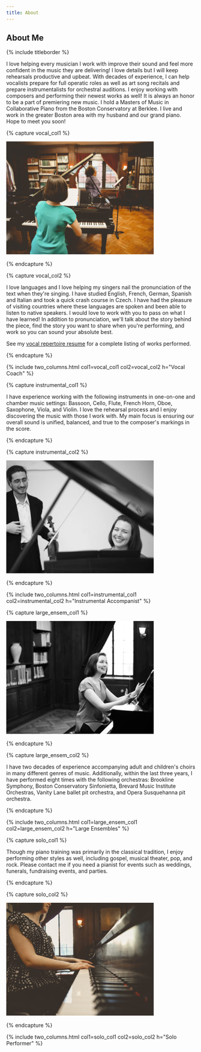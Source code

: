 ```yaml
---
title: About
---
```


## About Me

{% include titleborder %}

I love helping every musician I work with improve their sound and feel more confident in the music they are delivering! I love details but I will keep rehearsals productive and upbeat. With decades of experience, I can help vocalists prepare for full operatic roles as well as art song recitals and prepare instrumentalists for orchestral auditions. I enjoy working with composers and performing their newest works as well! It is always an honor to be a part of premiering new music. I hold a Masters of Music in Collaborative Piano from the Boston Conservatory at Berklee. I live and work in the greater Boston area with my husband and our grand piano. Hope to meet you soon!

{% capture vocal_col1 %}

![Vocal Coach](/assets/images/IMG_0144-393x300.jpg)

{% endcapture %}

{% capture vocal_col2 %}

I love languages and I love helping my singers nail the pronunciation of the text when they're singing. I have studied English, French, German, Spanish and Italian and took a quick crash course in Czech. I have had the pleasure of visiting countries where these languages are spoken and been able to listen to native speakers. I would love to work with you to pass on what I have learned! In addition to pronunciation, we'll talk about the story behind the piece, find the story you want to share when you're performing, and work so you can sound your absolute best.

See my [vocal repertoire resume](vocal_rep) for a complete listing of works performed.

{% endcapture %}

{% include two_columns.html
   col1=vocal_col1 col2=vocal_col2
   h="Vocal Coach"
%}


{% capture instrumental_col1 %}

I have experience working with the following instruments in one-on-one and chamber music settings: Bassoon, Cello, Flute, French Horn, Oboe, Saxophone, Viola, and Violin. I love the rehearsal process and I enjoy discovering the music with those I work with. My main focus is ensuring our overall sound is unified, balanced, and true to the composer's markings in the score.

{% endcapture %}

{% capture instrumental_col2 %}

![Instrumental Accompanist](/assets/images/IMG_1034_BW-e1534030367934-393x300.jpg)

{% endcapture %}

{% include two_columns.html
   col1=instrumental_col1
   col2=instrumental_col2
   h="Instrumental Accompanist"
%}


{% capture large_ensem_col1 %}

![Large Ensembles](/assets/images/IMG_0046-393x300.jpg)

{% endcapture %}

{% capture large_ensem_col2 %}

I have two decades of experience accompanying adult and children's choirs in many different genres of music. Additionally, within the last three years, I have performed eight times with the following orchestras: Brookline Symphony, Boston Conservatory Sinfonietta, Brevard Music Institute Orchestras, Vanity Lane ballet pit orchestra, and Opera Susquehanna pit orchestra.

{% endcapture %}

{% include two_columns.html
   col1=large_ensem_col1
   col2=large_ensem_col2
   h="Large Ensembles"
%}


{% capture solo_col1 %}

Though my piano training was primarily in the classical tradition, I enjoy performing other styles as well, including gospel, musical theater, pop, and rock. Please contact me if you need a pianist for events such as weddings, funerals, fundraising events, and parties.

{% endcapture %}

{% capture solo_col2 %}

![Solo Performer](/assets/images/IMG_0319-393x300.jpg)

{% endcapture %}

{% include two_columns.html
   col1=solo_col1
   col2=solo_col2
   h="Solo Performer"
%}
